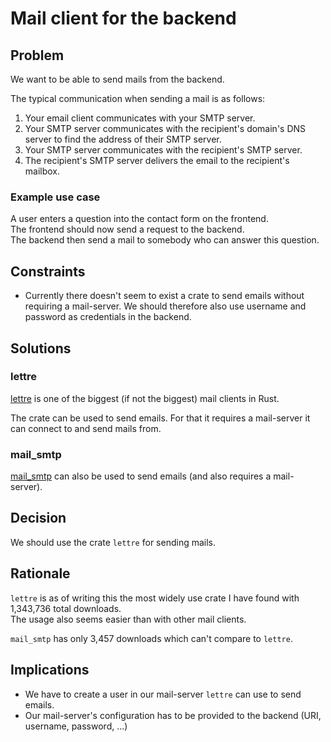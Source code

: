 # Mail client for the backend

## Problem

We want to be able to send mails from the backend.

The typical communication when sending a mail is as follows:

1. Your email client communicates with your SMTP server.
2. Your SMTP server communicates with the recipient's domain's DNS server to find the address of their SMTP server.
3. Your SMTP server communicates with the recipient's SMTP server.
4. The recipient's SMTP server delivers the email to the recipient's mailbox.

### Example use case

A user enters a question into the contact form on the frontend.  
The frontend should now send a request to the backend.  
The backend then send a mail to somebody who can answer this question.

## Constraints

- Currently there doesn't seem to exist a crate to send emails without requiring a mail-server.
  We should therefore also use username and password as credentials in the backend.

## Solutions

### lettre

[lettre](https://crates.io/crates/lettre) is one of the biggest (if not the biggest) mail clients in Rust.

The crate can be used to send emails.
For that it requires a mail-server it can connect to and send mails from.

### mail_smtp

[mail_smtp](https://crates.io/crates/mail-smtp) can also be used to send emails (and also requires a mail-server).

## Decision

We should use the crate `lettre` for sending mails.

## Rationale

`lettre` is as of writing this the most widely use crate I have found with 1,343,736 total downloads.  
The usage also seems easier than with other mail clients.

`mail_smtp` has only 3,457 downloads which can't compare to `lettre`.

## Implications

- We have to create a user in our mail-server `lettre` can use to send emails.
- Our mail-server's configuration has to be provided to the backend (URI, username, password, ...)
